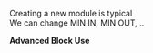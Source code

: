 
Creating a new module is typical <br/>
We can change MIN IN, MIN OUT, .. <br/>

**Advanced Block Use** <br/>
